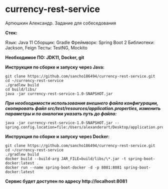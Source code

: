# currency-rest-service
Артюшкин Александр. Задание для собеседования

**Стек:**

Язык: Java 11
Сборщик: Gradle
Фреймворк: Spring Boot 2
Библиотеки: Jackson, Feign
Тесты: TestNG, Mockito

**Необходимое ПО: JDK11, Docker, git**

**Инструкция по сборке и запуску через Java:**
```
git clone https://github.com/sancho186494/currency-rest-service.git
cd ~/currency-rest-service
./gradlew build
cd build/libs/
java -jar currency-rest-service-1.0-SNAPSHOT.jar
```
***При необходимости использования внешнего файла конфигурации, скопировать файл src/test/resources/application.properties, изменить параметры и по аналогии указать путь до файла:***
```
java -jar currency-rest-service-1.0-SNAPSHOT.jar --spring.config.location=file:/Users/alexanderart/Desktop/application.properties
```

**Инструкция по сборке и запуску через Docker:**
```
git clone https://github.com/sancho186494/currency-rest-service.git
cd ~/currency-rest-service
./gradlew build
docker build --build-arg JAR_FILE=build/libs/\*.jar -t spring-boot-docker:latest .
docker run --name spring-boot-docker -d -p 8081:8081 spring-boot-docker:latest
```

**Сервис будет доступен по адресу http://localhost:8081**
